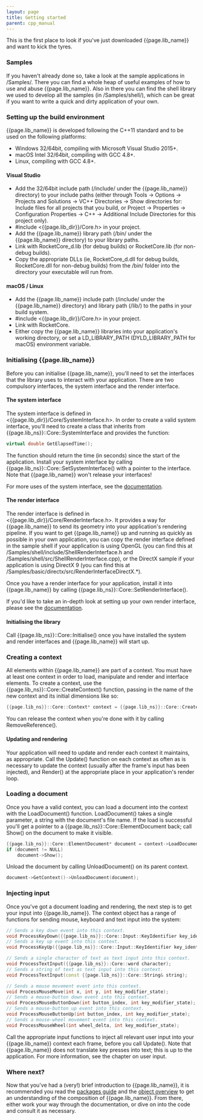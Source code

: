 ```yaml
---
layout: page
title: Getting started
parent: cpp_manual
---
```


This is the first place to look if you've just downloaded {{page.lib_name}} and want to kick the tyres.

### Samples

If you haven't already done so, take a look at the sample applications in /Samples/. There you can find a whole heap of useful examples of how to use and abuse {{page.lib_name}}. Also in there you can find the shell library we used to develop all the samples (in /Samples/shell/), which can be great if you want to write a quick and dirty application of your own.

### Setting up the build environment

{{page.lib_name}} is developed following the C++11 standard and to be used on the following platforms:

* Windows 32/64bit, compiling with Microsoft Visual Studio 2015+.
* macOS Intel 32/64bit, compiling with GCC 4.8+.
* Linux, compiling with GCC 4.8+. 

#### Visual Studio

* Add the 32/64bit include path (/include/ under the {{page.lib_name}} directory) to your include paths (either through Tools -> Options -> Projects and Solutions -> VC++ Directories -> Show directories for: Include files for all projects that you build, or Project -> Properties -> Configuration Properties -> C++ -> Additional Include Directories for this project only).
* #include <{{page.lib_dir}}/Core.h> in your project.
* Add the {{page.lib_name}} library path (/bin/ under the {{page.lib_name}} directory) to your library paths.
* Link with RocketCore_d.lib (for debug builds) or RocketCore.lib (for non-debug builds).
* Copy the appropriate DLLs (ie, RocketCore_d.dll for debug builds, RocketCore.dll for non-debug builds) from the /bin/ folder into the directory your executable will run from. 

#### macOS / Linux

* Add the {{page.lib_name}} include path (/include/ under the {{page.lib_name}} directory) and library path (/lib/) to the paths in your build system.
* #include <{{page.lib_dir}}/Core.h> in your project.
* Link with RocketCore.
* Either copy the {{page.lib_name}} libraries into your application's working directory, or set a LD_LIBRARY_PATH (DYLD_LIBRARY_PATH for macOS) environment variable. 

### Initialising {{page.lib_name}}

Before you can initialise {{page.lib_name}}, you'll need to set the interfaces that the library uses to interact with your application. There are two compulsory interfaces, the system interface and the render interface.

#### The system interface

The system interface is defined in <{{page.lib_dir}}/Core/SystemInterface.h>. In order to create a valid system interface, you'll need to create a class that inherits from {{page.lib_ns}}::Core::SystemInterface and provides the function:

```cpp
virtual double GetElapsedTime();
```

The function should return the time (in seconds) since the start of the application. Install your system interface by calling {{page.lib_ns}}::Core::SetSystemInterface() with a pointer to the interface. Note that {{page.lib_name}} won't release your interfaces!

For more uses of the system interface, see the [documentation](interfaces.html#the-system-interface).

#### The render interface

The render interface is defined in <{{page.lib_dir}}/Core/RenderInterface.h>. It provides a way for {{page.lib_name}} to send its geometry into your application's rendering pipeline. If you want to get {{page.lib_name}} up and running as quickly as possible in your own application, you can copy the render interface defined in the sample shell if your application is using OpenGL (you can find this at /Samples/shell/include/ShellRenderInterface.h and /Samples/shell/src/ShellRenderInterface.cpp), or the DirectX sample if your application is using DirectX 9 (you can find this at /Samples/basic/directx/src/RenderInterfaceDirectX.*).

Once you have a render interface for your application, install it into {{page.lib_name}} by calling {{page.lib_ns}}::Core::SetRenderInterface().

If you'd like to take an in-depth look at setting up your own render interface, please see the [documentation](interfaces.html#the-render-interface).

#### Initialising the library

Call {{page.lib_ns}}::Core::Initialise() once you have installed the system and render interfaces and {{page.lib_name}} will start up.

### Creating a context

All elements within {{page.lib_name}} are part of a context. You must have at least one context in order to load, manipulate and render and interface elements. To create a context, use the {{page.lib_ns}}::Core::CreateContext() function, passing in the name of the new context and its initial dimensions like so:

```cpp
{{page.lib_ns}}::Core::Context* context = {{page.lib_ns}}::Core::CreateContext("default", {{page.lib_ns}}::Core::Vector2i(1024, 768));
```

You can release the context when you're done with it by calling RemoveReference().

#### Updating and rendering

Your application will need to update and render each context it maintains, as appropriate. Call the Update() function on each context as often as is necessary to update the context (usually after the frame's input has been injected), and Render() at the appropriate place in your application's render loop.

### Loading a document

Once you have a valid context, you can load a document into the context with the LoadDocument() function. LoadDocument() takes a single parameter, a string with the document's file name. If the load is successful you'll get a pointer to a {{page.lib_ns}}::Core::ElementDocument back; call Show() on the document to make it visible.

```cpp
{{page.lib_ns}}::Core::ElementDocument* document = context->LoadDocument("../../assets/demo.rml");
if (document != NULL)
	document->Show();
```

Unload the document by calling UnloadDocument() on its parent context.

```cpp
document->GetContext()->UnloadDocument(document);
```

### Injecting input

Once you've got a document loading and rendering, the next step is to get your input into {{page.lib_name}}. The context object has a range of functions for sending mouse, keyboard and text input into the system:

```cpp
// Sends a key down event into this context.
void ProcessKeyDown({{page.lib_ns}}::Core::Input::KeyIdentifier key_identifier, int key_modifier_state);
// Sends a key up event into this context.
void ProcessKeyUp({{page.lib_ns}}::Core::Input::KeyIdentifier key_identifier, int key_modifier_state);

// Sends a single character of text as text input into this context.
void ProcessTextInput({{page.lib_ns}}::Core::word character);
// Sends a string of text as text input into this context.
void ProcessTextInput(const {{page.lib_ns}}::Core::String& string);

// Sends a mouse movement event into this context.
void ProcessMouseMove(int x, int y, int key_modifier_state);
// Sends a mouse-button down event into this context.
void ProcessMouseButtonDown(int button_index, int key_modifier_state);
// Sends a mouse-button up event into this context.
void ProcessMouseButtonUp(int button_index, int key_modifier_state);
// Sends a mouse-wheel movement event into this context.
void ProcessMouseWheel(int wheel_delta, int key_modifier_state);
```

Call the appropriate input functions to inject all relevant user input into your {{page.lib_name}} context each frame, before you call Update(). Note that {{page.lib_name}} does not translate key presses into text; this is up to the application. For more information, see the chapter on user input.

### Where next?

Now that you've had a (very!) brief introduction to {{page.lib_name}}, it is recommended you read the [packages guide](packages.html) and the [object overview](core_overview.html) to get an understanding of the composition of {{page.lib_name}}. From there, either work your way through the documentation, or dive on into the code and consult it as necessary. 
